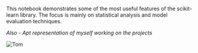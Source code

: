 This notebook demonstrates some of the most useful features of the scikit-learn library. The focus is mainly on statistical analysis and model evaluation techniques.

*Also - Apt representation of myself working on the projects*

![Tom](https://github.com/ShumB1992/Machine-Learning-using-Scikit-learn/assets/142171873/ba78ff5e-4774-4abc-9fd2-fa37afcc6735)
